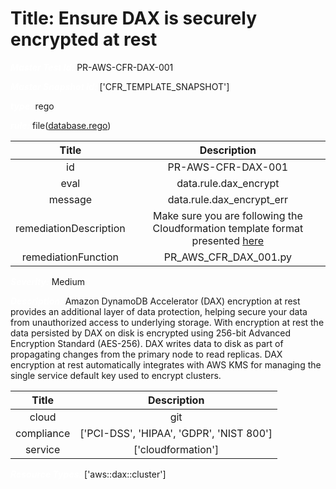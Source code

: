 



# Title: Ensure DAX is securely encrypted at rest


***<font color="white">Master Test Id:</font>*** PR-AWS-CFR-DAX-001

***<font color="white">Master Snapshot Id:</font>*** ['CFR_TEMPLATE_SNAPSHOT']

***<font color="white">type:</font>*** rego

***<font color="white">rule:</font>*** file([database.rego])  
  
  
  
  

|Title|Description|
| :---: | :---: |
|id|PR-AWS-CFR-DAX-001|
|eval|data.rule.dax_encrypt|
|message|data.rule.dax_encrypt_err|
|remediationDescription|Make sure you are following the Cloudformation template format presented <a href='https://docs.aws.amazon.com/AWSCloudFormation/latest/UserGuide/aws-properties-dax-cluster-ssespecification.html' target='_blank'>here</a>|
|remediationFunction|PR_AWS_CFR_DAX_001.py|


***<font color="white">Severity:</font>*** Medium

***<font color="white">Description:</font>*** Amazon DynamoDB Accelerator (DAX) encryption at rest provides an additional layer of data protection, helping secure your data from unauthorized access to underlying storage. With encryption at rest the data persisted by DAX on disk is encrypted using 256-bit Advanced Encryption Standard (AES-256). DAX writes data to disk as part of propagating changes from the primary node to read replicas. DAX encryption at rest automatically integrates with AWS KMS for managing the single service default key used to encrypt clusters.  
  
  

|Title|Description|
| :---: | :---: |
|cloud|git|
|compliance|['PCI-DSS', 'HIPAA', 'GDPR', 'NIST 800']|
|service|['cloudformation']|


***<font color="white">Resource Types:</font>*** ['aws::dax::cluster']


[database.rego]: https://github.com/prancer-io/prancer-compliance-test/tree/master/aws/iac/database.rego
